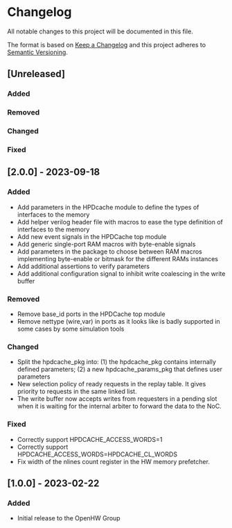 # Changelog
All notable changes to this project will be documented in this file.

The format is based on [Keep a Changelog](http://keepachangelog.com/en/1.0.0/)
and this project adheres to [Semantic Versioning](http://semver.org/spec/v2.0.0.html).

## [Unreleased]

### Added

### Removed

### Changed

### Fixed

## [2.0.0] - 2023-09-18

### Added

- Add parameters in the HPDcache module to define the types of interfaces to
  the memory
- Add helper verilog header file with macros to ease the type definition of
  interfaces to the memory
- Add new event signals in the HPDCache top module
- Add generic single-port RAM macros with byte-enable signals
- Add parameters in the package to choose between RAM macros implementing
  byte-enable or bitmask for the different RAMs instances
- Add additional assertions to verify parameters
- Add additional configuration signal to inhibit write coalescing in the write
  buffer

### Removed

- Remove base_id ports in the HPDCache top module
- Remove nettype (wire,var) in ports as it looks like is badly supported in
  some cases by some simulation tools

### Changed

- Split the hpdcache_pkg into: (1) the hpdcache_pkg contains internally defined
  parameters; (2) a new hpdcache_params_pkg that defines user parameters
- New selection policy of ready requests in the replay table. It gives priority
  to requests in the same linked list.
- The write buffer now accepts writes from requesters in a pending slot when it
  is waiting for the internal arbiter to forward the data to the NoC.

### Fixed

- Correctly support HPDCACHE_ACCESS_WORDS=1
- Correctly support HPDCACHE_ACCESS_WORDS=HPDCACHE_CL_WORDS
- Fix width of the nlines count register in the HW memory prefetcher.

## [1.0.0] - 2023-02-22

### Added
- Initial release to the OpenHW Group
